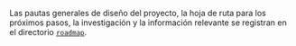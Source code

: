 Las pautas generales de diseño del proyecto, la hoja de ruta para los próximos
pasos, la investigación y la información relevante se registran en el
directorio [`roadmap`](https://github.com/MathJSLab/.github/tree/main/roadmap).
